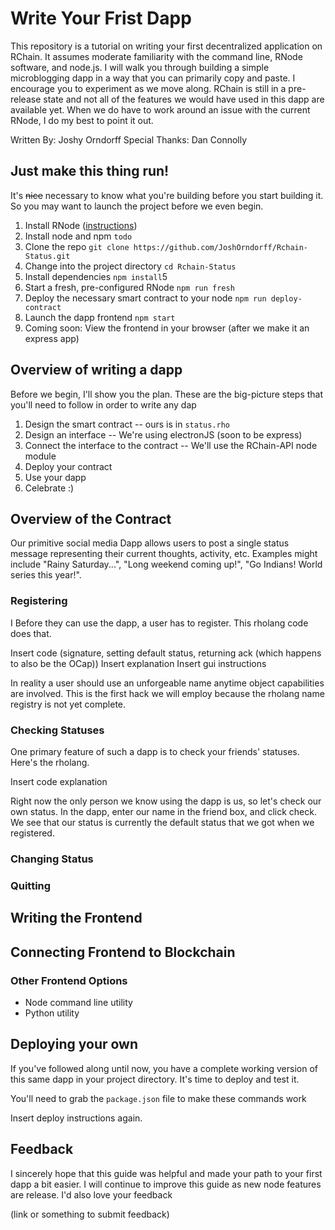 # Write Your Frist Dapp
This repository is a tutorial on writing your first decentralized application on RChain. It assumes moderate familiarity with the command line, RNode software, and node.js. I will walk you through building a simple microblogging dapp in a way that you can primarily copy and paste. I encourage you to experiment as we move along. RChain is still in a pre-release state and not all of the features we would have used in this dapp are available yet. When we do have to work around an issue with the current RNode, I do my best to point it out.

Written By: Joshy Orndorff
Special Thanks: Dan Connolly

## Just make this thing run!
It's ~~nice~~ necessary to know what you're building before you start building it. So you may want to launch the project before we even begin.

1. Install RNode ([instructions](todo))
2. Install node and npm `todo`
3. Clone the repo `git clone https://github.com/JoshOrndorff/Rchain-Status.git`
4. Change into the project directory `cd Rchain-Status`
5. Install dependencies `npm install`5
6. Start a fresh, pre-configured RNode `npm run fresh`
7. Deploy the necessary smart contract to your node `npm run deploy-contract`
8. Launch the dapp frontend `npm start`
9. Coming soon: View the frontend in your browser (after we make it an express app)

## Overview of writing a dapp
Before we begin, I'll show you the plan. These are the big-picture steps that you'll need to follow in order to write any dap

1. Design the smart contract -- ours is in `status.rho`
2. Design an interface -- We're using electronJS (soon to be express)
3. Connect the interface to the contract -- We'll use the RChain-API node module
4. Deploy your contract
5. Use your dapp
6. Celebrate :)

## Overview of the Contract
Our primitive social media Dapp allows users to post a single status message representing their current thoughts, activity, etc. Examples might include "Rainy Saturday...", "Long weekend coming up!", "Go Indians! World series this year!".

### Registering
I Before they can use the dapp, a user has to register. This rholang code does that.

Insert code (signature, setting default status, returning ack (which happens to also be the OCap))
Insert explanation
Insert gui instructions

In reality a user should use an unforgeable name anytime object capabilities are involved. This is the first hack we will employ because the rholang name registry is not yet complete.

### Checking Statuses
One primary feature of such a dapp is to check your friends' statuses. Here's the rholang.

Insert code
explanation

Right now the only person we know using the dapp is us, so let's check our own status. In the dapp, enter our name in the friend box, and click check. We see that our status is currently the default status that we got when we registered.

### Changing Status

### Quitting

## Writing the Frontend

## Connecting Frontend to Blockchain

### Other Frontend Options
* Node command line utility
* Python utility

## Deploying your own
If you've followed along until now, you have a complete working version of this same dapp in your project directory. It's time to deploy and test it.

You'll need to grab the `package.json` file to make these commands work

Insert deploy instructions again.

## Feedback
I sincerely hope that this guide was helpful and made your path to your first dapp a bit easier. I will continue to improve this guide as new node features are release. I'd also love your feedback

(link or something to submit feedback)
